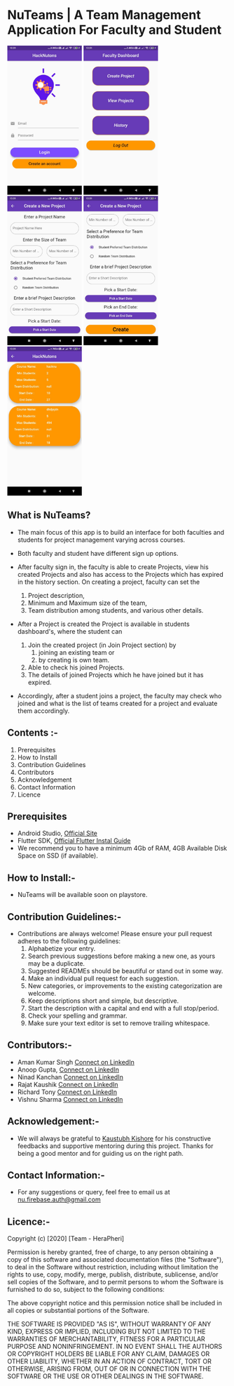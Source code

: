 # NuTeams | A Team Management Application For Faculty and Student


<img src="lib/images/Login.jpeg" width="170"> <img src="lib/images/faculty_dashboard.jpeg" width="170">
<img src="lib/images/new_project.jpeg" width="170">
<img src="lib/images/new_project2.jpeg" width="170">
<img src="lib/images/pro_details.jpeg" width="170">


## What is NuTeams?
- The main focus of this app is to build an interface for both faculties and students for project management varying across courses.

- Both faculty and student have different sign up options. 

- After faculty sign in, the faculty is able to create Projects, view his created Projects and also has access to the Projects which has   expired in the history section. On creating a project, faculty can set the 
   1. Project description, 
   2. Minimum and Maximum size of the team, 
   3. Team distribution among students, and various other details. 

- After a Project is created the Project is available in students dashboard's, where the student can 
  1. Join the created project (in Join Project section) by 
     1. joining an existing team or 
     2. by creating is own team. 
  2. Able to check his joined Projects. 
  3. The details of joined Projects which he have joined but it has expired. 

- Accordingly, after a student joins a project, the faculty may check who joined and what is the list of teams created for a project and   evaluate them accordingly.

## Contents :-
   1. Prerequisites
   2. How to Install
   3. Contribution Guidelines
   4. Contributors
   5. Acknowledgement
   6. Contact Information
   7. Licence 
 

## Prerequisites
- Android Studio,  [Official Site](https://developer.android.com/studio "Download Link")
- Flutter SDK, [Official Flutter Instal Guide](https://flutter.dev/docs/get-started/install "Flutter SDK")
- We recommend you to have a minimum 4Gb of RAM, 4GB Available Disk Space on SSD (if available).

## How to Install:-
- NuTeams will be available soon on playstore. 

## Contribution Guidelines:-
- Contributions are always welcome! Please ensure your pull request adheres to the following guidelines:
   1. Alphabetize your entry.
   2. Search previous suggestions before making a new one, as yours may be a duplicate.
   3. Suggested READMEs should be beautiful or stand out in some way.
   4. Make an individual pull request for each suggestion.
   5. New categories, or improvements to the existing categorization are welcome.
   6. Keep descriptions short and simple, but descriptive.
   7. Start the description with a capital and end with a full stop/period.
   8. Check your spelling and grammar.
   9. Make sure your text editor is set to remove trailing whitespace.

## Contributors:-
   - Aman Kumar Singh [Connect on LinkedIn](https://www.linkedin.com/in/aman-singh-7b9a89174/ "LinkedIn URL")
   - Anoop Gupta, [Connect on LinkedIn](https://www.linkedin.com/in/anoop-gupta-2490a2144/ "LinkedIn URL")
   - Ninad Kanchan [Connect on LinkedIn](https://www.linkedin.com/in/ninad-kanchan/ "LinkedIn URL") 
   - Rajat Kaushik [Connect on LinkedIn](https://www.linkedin.com/in/kaushik-rajat/ "LinkedIn URL")
   - Richard Tony [Connect on LinkedIn](https://www.linkedin.com/in/richardtony54/ "LinkedIn URL")
   - Vishnu Sharma [Connect on LinkedIn](https://www.linkedin.com/in/vishnu-sharma-55299314b/ "LinkedIn URL")
   
    
## Acknowledgement:-
- We will always be grateful to [Kaustubh Kishore](https://www.linkedin.com/in/kaustubh-kishore/ "LinkedIn URL") for his constructive feedbacks and supportive mentoring during this project. Thanks for being a good mentor and for guiding us on the right path.
## Contact Information:-
- For any suggestions or query, feel free to email us at <nu.firebase.auth@gmail.com>
## Licence:-

Copyright (c) [2020] [Team - HeraPheri]

Permission is hereby granted, free of charge, to any person obtaining a copy
of this software and associated documentation files (the "Software"), to deal
in the Software without restriction, including without limitation the rights
to use, copy, modify, merge, publish, distribute, sublicense, and/or sell
copies of the Software, and to permit persons to whom the Software is
furnished to do so, subject to the following conditions:

The above copyright notice and this permission notice shall be included in all
copies or substantial portions of the Software.

THE SOFTWARE IS PROVIDED "AS IS", WITHOUT WARRANTY OF ANY KIND, EXPRESS OR
IMPLIED, INCLUDING BUT NOT LIMITED TO THE WARRANTIES OF MERCHANTABILITY,
FITNESS FOR A PARTICULAR PURPOSE AND NONINFRINGEMENT. IN NO EVENT SHALL THE
AUTHORS OR COPYRIGHT HOLDERS BE LIABLE FOR ANY CLAIM, DAMAGES OR OTHER
LIABILITY, WHETHER IN AN ACTION OF CONTRACT, TORT OR OTHERWISE, ARISING FROM,
OUT OF OR IN CONNECTION WITH THE SOFTWARE OR THE USE OR OTHER DEALINGS IN THE
SOFTWARE.
